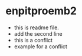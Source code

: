 # enpitproemb2

- this is readme file.
- add the second line
- this is a conflict
- example for a conflict 
